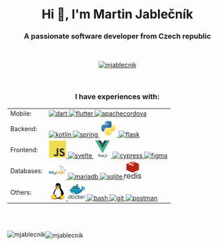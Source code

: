 <h1 align="center">Hi 👋, I'm Martin Jablečník</h1>
<h3 align="center">A passionate software developer from Czech republic</h3>
<!--
<p align="left"> <img src="https://komarev.com/ghpvc/?username=mjablecnik&label=Profile%20views&color=0e75b6&style=flat" alt="mjablecnik" /> </p>
-->
<br>
<p align="center"> <a href="https://github.com/ryo-ma/github-profile-trophy"><img src="https://github-profile-trophy.vercel.app/?username=mjablecnik&column=7" alt="mjablecnik" /></a> </p>
<!--
<br>

- 👨‍💻 All of my projects are available in my [Github profile](https://github.com/mjablecnik?tab=repositories&q=&type=source&language=dart&sort=)

- 📝 I regularly write articles on [Dev.to](https://dev.to/mjablecnik)

- 📄 Know about my experiences in [LinkedIn](https://cz.linkedin.com/in/martin-jable%C4%8Dn%C3%ADk-4b5a8679)
-->
<!--
<br>

### Blog posts
<!-- BLOG-POST-LIST:START -->
<!-- BLOG-POST-LIST:END -->

<br>
<h3 align="center">I have experiences with:</h3>
<p align="center"> 
  <table  align="center">
    <tr><td>
  Mobile:
      </td><td>
  <a href="https://dart.dev" target="_blank" rel="noreferrer"> 
    <img src="https://www.vectorlogo.zone/logos/dartlang/dartlang-icon.svg" alt="dart" width="40" height="40"/> 
  </a> 
  <a href="https://flutter.dev" target="_blank" rel="noreferrer"> 
    <img src="https://www.vectorlogo.zone/logos/flutterio/flutterio-icon.svg" alt="flutter" width="40" height="40"/> 
  </a> 
  <a href="https://cordova.apache.org/" target="_blank" rel="noreferrer"> 
    <img src="https://www.vectorlogo.zone/logos/apache_cordova/apache_cordova-icon.svg" alt="apachecordova" width="40" height="40"/> 
  </a>
      </td></tr>
    <tr><td>
  Backend:
      </td><td>
  <a href="https://kotlinlang.org" target="_blank" rel="noreferrer"> 
    <img src="https://www.vectorlogo.zone/logos/kotlinlang/kotlinlang-icon.svg" alt="kotlin" width="40" height="40"/> 
  </a> 
  <a href="https://spring.io/" target="_blank" rel="noreferrer"> 
    <img src="https://www.vectorlogo.zone/logos/springio/springio-icon.svg" alt="spring" width="40" height="40"/> 
  </a>
  <a href="https://www.python.org" target="_blank" rel="noreferrer"> 
    <img src="https://raw.githubusercontent.com/devicons/devicon/master/icons/python/python-original.svg" alt="python" width="40" height="40"/> 
  </a> 
  <a href="https://flask.palletsprojects.com/" target="_blank" rel="noreferrer"> 
    <img src="https://www.vectorlogo.zone/logos/pocoo_flask/pocoo_flask-icon.svg" alt="flask" width="40" height="40"/> 
  </a>  </td></tr>
    <tr><td>
  Frontend:
      </td><td>
  <a href="https://developer.mozilla.org/en-US/docs/Web/JavaScript" target="_blank" rel="noreferrer"> 
    <img src="https://raw.githubusercontent.com/devicons/devicon/master/icons/javascript/javascript-original.svg" alt="javascript" width="40" height="40"/> 
  </a> 
  <a href="https://svelte.dev" target="_blank" rel="noreferrer"> 
    <img src="https://upload.wikimedia.org/wikipedia/commons/1/1b/Svelte_Logo.svg" alt="svelte" width="40" height="40"/> 
  </a> 
  <a href="https://vuejs.org/" target="_blank" rel="noreferrer"> 
    <img src="https://raw.githubusercontent.com/devicons/devicon/master/icons/vuejs/vuejs-original-wordmark.svg" alt="vuejs" width="40" height="40"/> 
  </a>
  <a href="https://www.cypress.io" target="_blank" rel="noreferrer"> 
    <img src="https://raw.githubusercontent.com/simple-icons/simple-icons/6e46ec1fc23b60c8fd0d2f2ff46db82e16dbd75f/icons/cypress.svg" alt="cypress" width="40" height="40"/> 
      </a>
      <a href="https://www.figma.com/" target="_blank" rel="noreferrer"> 
        <img src="https://www.vectorlogo.zone/logos/figma/figma-icon.svg" alt="figma" width="40" height="40"/> 
      </a>
  </td></tr>
    <tr><td>
  Databases:
      </td><td>
  <a href="https://www.mysql.com/" target="_blank" rel="noreferrer"> 
    <img src="https://raw.githubusercontent.com/devicons/devicon/master/icons/mysql/mysql-original-wordmark.svg" alt="mysql" width="40" height="40"/> 
  </a>
  <a href="https://mariadb.org/" target="_blank" rel="noreferrer"> 
    <img src="https://www.vectorlogo.zone/logos/mariadb/mariadb-icon.svg" alt="mariadb" width="40" height="40"/> 
  </a>
  <a href="https://www.sqlite.org/" target="_blank" rel="noreferrer"> 
    <img src="https://www.vectorlogo.zone/logos/sqlite/sqlite-icon.svg" alt="sqlite" width="40" height="40"/> 
  </a>
  <a href="https://redis.io" target="_blank" rel="noreferrer"> 
    <img src="https://raw.githubusercontent.com/devicons/devicon/master/icons/redis/redis-original-wordmark.svg" alt="redis" width="40" height="40"/> 
  </a>
  </td></tr>
    <tr><td>
  Others:
       </td><td>
  <a href="https://www.linux.org/" target="_blank" rel="noreferrer"> 
    <img src="https://raw.githubusercontent.com/devicons/devicon/master/icons/linux/linux-original.svg" alt="linux" width="40" height="40"/> 
  </a> 
  <a href="https://www.docker.com/" target="_blank" rel="noreferrer"> 
    <img src="https://raw.githubusercontent.com/devicons/devicon/master/icons/docker/docker-original-wordmark.svg" alt="docker" width="40" height="40"/> 
  </a>
  <a href="https://www.gnu.org/software/bash/" target="_blank" rel="noreferrer"> 
    <img src="https://www.vectorlogo.zone/logos/gnu_bash/gnu_bash-icon.svg" alt="bash" width="40" height="40"/> 
  </a>
  <a href="https://git-scm.com/" target="_blank" rel="noreferrer"> 
    <img src="https://www.vectorlogo.zone/logos/git-scm/git-scm-icon.svg" alt="git" width="40" height="40"/> 
  </a> 
  <a href="https://postman.com" target="_blank" rel="noreferrer"> 
    <img src="https://www.vectorlogo.zone/logos/getpostman/getpostman-icon.svg" alt="postman" width="40" height="40"/> 
  </a> 
      </td></tr>
    </table>
</p>
<br><br>

<p><img align="left" src="https://github-readme-stats.vercel.app/api/top-langs?username=mjablecnik&show_icons=true&locale=en&layout=compact" alt="mjablecnik" /><img align="center" src="https://github-readme-stats.vercel.app/api?username=mjablecnik&show_icons=true&locale=en" alt="mjablecnik" /></p>

<!--
<h3 align="left">Connect with me:</h3>
<p align="left">
<a href="https://dev.to/mjablecnik" target="blank"><img align="center" src="https://raw.githubusercontent.com/rahuldkjain/github-profile-readme-generator/master/src/images/icons/Social/devto.svg" alt="mjablecnik" height="30" width="40" /></a>
<a href="https://linkedin.com/in/https://cz.linkedin.com/in/martin-jable%c4%8dn%c3%adk-4b5a8679" target="blank"><img align="center" src="https://raw.githubusercontent.com/rahuldkjain/github-profile-readme-generator/master/src/images/icons/Social/linked-in-alt.svg" alt="https://cz.linkedin.com/in/martin-jable%c4%8dn%c3%adk-4b5a8679" height="30" width="40" /></a>
<a href="https://stackoverflow.com/users/mjablecnik" target="blank"><img align="center" src="https://raw.githubusercontent.com/rahuldkjain/github-profile-readme-generator/master/src/images/icons/Social/stack-overflow.svg" alt="mjablecnik" height="30" width="40" /></a>
</p>
-->
<!--
<p><img align="left" src="https://github-readme-stats.vercel.app/api/top-langs?username=mjablecnik&show_icons=true&locale=en&layout=compact" alt="mjablecnik" /></p>
-->
